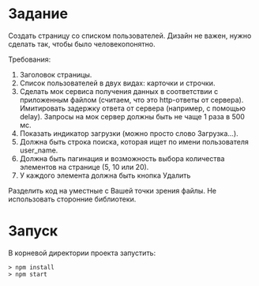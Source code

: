 # Задание

Создать страницу со списком пользователей. Дизайн не важен, нужно сделать так, чтобы было человекопонятно.

Требования:
1. Заголовок страницы.
2. Список пользователей в двух видах: карточки и строчки.
3. Сделать мок сервиса получения данных в соответствии с приложенным файлом (считаем, что это http-ответы от сервера). Имитировать задержку ответа от сервера (например, с помощью delay). Запросы на мок сервер должны быть не чаще 1 раза в 500 мс.
4. Показать индикатор загрузки (можно просто слово Загрузка...).
5. Должна быть строка поиска, которая ищет по имени пользователя user_name.
6. Должна быть пагинация и возможность выбора количества элементов на странице (5, 10 или 20).
7. У каждого элемента должна быть кнопка Удалить

Разделить код на уместные с Вашей точки зрения файлы. Не использовать сторонние библиотеки.

# Запуск

В корневой директории проекта запустить:
```
> npm install
> npm start
```
